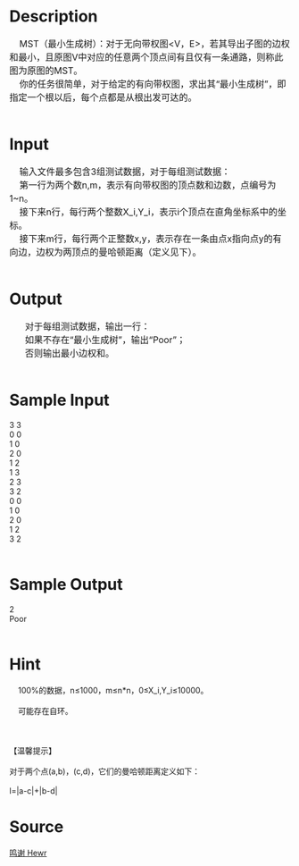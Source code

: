 
# Description

<div class="content"><div><span style="font-size: 12pt">    MST</span><span style="font-size: 12pt">（最小生成树）：对于无向带权图&lt;V，E&gt;，若其导出子图的边权和最小，且原图V中对应的任意两个顶点间有且仅有一条通路，则称此图为原图的MST。</span></div>
<div><span style="font-size: 12pt">    </span><span style="font-size: 12pt">你的任务很简单，对于给定的有向带权图，求出其“最小生成树”，即指定一个根以后，每个点都是从根出发可达的。</span></div>
<div> </div></div>

# Input

<div class="content"><div><span style="font-size: 12pt">    </span><span style="font-size: 12pt">输入文件最多包含3组测试数据，对于每组测试数据：</span></div>
<div><span style="font-size: 12pt">    </span><span style="font-size: 12pt">第一行为两个数n,m，表示有向带权图的顶点数和边数，点编号为1~n。</span></div>
<div><span style="font-size: 12pt">    </span><span style="font-size: 12pt">接下来n行，每行两个整数X_i,Y_i，表示i个顶点在直角坐标系中的坐标。</span></div>
<div><span style="font-size: 12pt">    </span><span style="font-size: 12pt">接下来m行，每行两个正整数x,y，表示存在一条由点x指向点y的有向边，边权为两顶点的曼哈顿距离（定义见下）。</span></div>
<div> </div></div>

# Output

<div class="content"><div style="text-indent: 21pt"><span style="font-size: 12pt">对于每组测试数据，输出一行：</span></div>
<div style="text-indent: 21pt"><span style="font-size: 12pt">如果不存在“最小生成树”，输出“Poor”；</span></div>
<div style="text-indent: 21pt"><span style="font-size: 12pt">否则输出最小边权和。</span></div>
<div> </div></div>

# Sample Input

<div class="content"><span class="sampledata">    3 3<br/>
    0 0<br/>
    1 0<br/>
    2 0<br/>
    1 2<br/>
    1 3<br/>
    2 3<br/>
    3 2<br/>
    0 0<br/>
    1 0<br/>
    2 0<br/>
    1 2<br/>
    3 2<br/>
 <br/>
</span></div>

# Sample Output

<div class="content"><span class="sampledata">2<br/>
Poor<br/>
 <br/>
</span></div>

# Hint

<div class="content"><p></p><p>    100%的数据，n≤1000，m≤n*n，0≤X_i,Y_i≤10000。<br/><br/>
    可能存在自环。<br/><br/>
 <br/><br/>
【温馨提示】<br/><br/>
对于两个点(a,b)，(c,d)，它们的曼哈顿距离定义如下：<br/><br/>
l=|a-c|+|b-d|</p><p></p></div>

# Source

<div class="content"><p><a href="problemset.php?search= 鸣谢 Hewr"> 鸣谢 Hewr</a></p></div>

